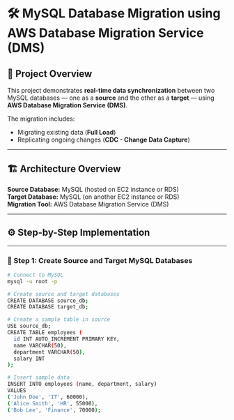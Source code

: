 # 🛠️ MySQL Database Migration using AWS Database Migration Service (DMS)

## 📘 Project Overview
This project demonstrates **real-time data synchronization** between two MySQL databases — one as a **source** and the other as a **target** — using **AWS Database Migration Service (DMS)**.  

The migration includes:
- Migrating existing data (**Full Load**)
- Replicating ongoing changes (**CDC - Change Data Capture**)

---

## 🏗️ Architecture Overview

**Source Database:** MySQL (hosted on EC2 instance or RDS)  
**Target Database:** MySQL (on another EC2 instance or RDS)  
**Migration Tool:** AWS Database Migration Service (DMS)

---

## ⚙️ Step-by-Step Implementation

---

### 🧩 Step 1: Create Source and Target MySQL Databases

```bash
# Connect to MySQL
mysql -u root -p

# Create source and target databases
CREATE DATABASE source_db;
CREATE DATABASE target_db;

# Create a sample table in source
USE source_db;
CREATE TABLE employees (
  id INT AUTO_INCREMENT PRIMARY KEY,
  name VARCHAR(50),
  department VARCHAR(50),
  salary INT
);

# Insert sample data
INSERT INTO employees (name, department, salary)
VALUES
('John Doe', 'IT', 60000),
('Alice Smith', 'HR', 55000),
('Bob Lee', 'Finance', 70000);
